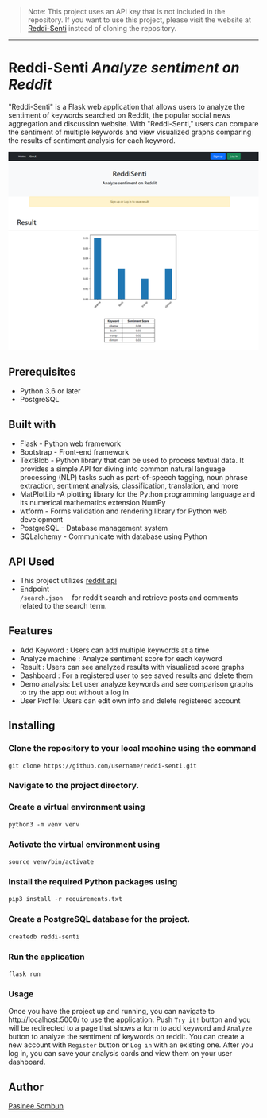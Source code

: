 > Note: This project uses an API key that is not included in the repository. If you want to use this project, please visit the website at [Reddi-Senti](https://reddi-senti.onrender.com/) instead of cloning the repository.

- - -

# Reddi-Senti    *Analyze sentiment on Reddit*
"Reddi-Senti" is a Flask web application that allows users to analyze the sentiment of keywords searched on Reddit, the popular social news aggregation and discussion website. With "Reddi-Senti," users can compare the sentiment of multiple keywords and view visualized graphs comparing the results of sentiment analysis for each keyword.
    
![result_graph](result_graph.png)

## Prerequisites
- Python 3.6 or later
- PostgreSQL


## Built with
- Flask - Python web framework
- Bootstrap - Front-end framework
- TextBlob - Python library that can be used to process textual data. 
  It provides a simple API for diving into common natural language processing (NLP) tasks such as part-of-speech tagging, noun phrase extraction, sentiment analysis, classification, translation, and more
- MatPlotLib -A plotting library for the Python programming language and its numerical mathematics extension NumPy
- wtform - Forms validation and rendering library for Python web development
- PostgreSQL - Database management system
- SQLalchemy - Communicate with database using Python

## API Used

- This project utilizes [reddit api](https://www.reddit.com/dev/api/)
- Endpoint  
    `/search.json  `
for reddit search and retrieve posts and comments related to the search term.
## Features
- Add Keyword : Users can add multiple keywords at a time
- Analyze machine : Analyze sentiment score for each keyword
- Result : Users can see analyzed results with visualized score graphs
- Dashboard : For a registered user to see saved results and delete them
- Demo analysis: Let user analyze keywords and see comparison graphs to try the app out without a log in
- User Profile: Users can edit own info and delete registered account



## Installing
### Clone the repository to your local machine using the command  
    git clone https://github.com/username/reddi-senti.git
### Navigate to the project directory.
### Create a virtual environment using   
    python3 -m venv venv
### Activate the virtual environment using  
    
    source venv/bin/activate
### Install the required Python packages using  
    
    pip3 install -r requirements.txt
### Create a PostgreSQL database for the project.
    createdb reddi-senti
### Run the application
    flask run

### Usage
Once you have the project up and running, you can navigate to http://localhost:5000/ to use the application. Push `Try it!` button and you will be redirected to a page that shows a form to add keyword and `Analyze` button to analyze the sentiment of keywords on reddit. You can create a new account with `Register` button or `Log in` with an existing one. After you log in, you can save your analysis cards and view them on your user dashboard.




## Author
[Pasinee Sombun](https://www.linkedin.com/in/pasinee-sb/)
